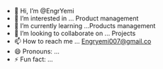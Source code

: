- 👋 Hi, I’m @EngrYemi
- 👀 I’m interested in ... Product management
- 🌱 I’m currently learning ...Products management
- 💞️ I’m looking to collaborate on ... Projects
- 📫 How to reach me ... Engryemi007@gmail.co
- 😄 Pronouns: ...
- ⚡ Fun fact: ...

<!---
EngrYemi/EngrYemi is a ✨ special ✨ repository because its `README.md` (this file) appears on your GitHub profile.
You can click the Preview link to take a look at your changes.
--->
